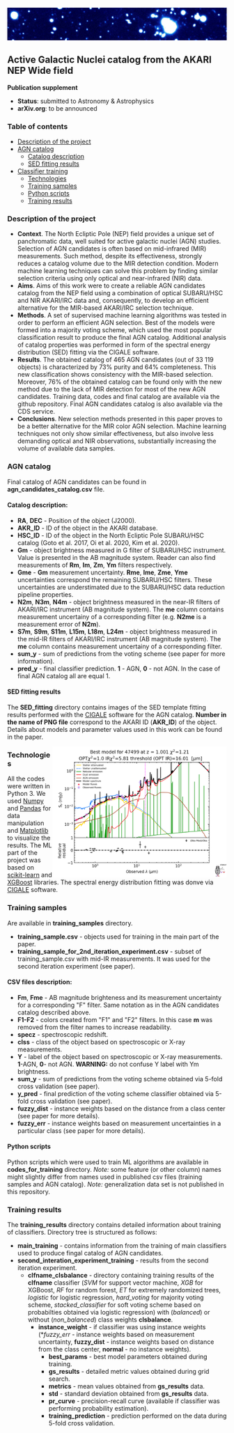 
![](img_w.jpeg?raw=true "Optional Title")

## Active Galactic Nuclei catalog from the AKARI NEP Wide field

**Publication supplement**

* **Status**: submitted to Astronomy & Astrophysics
* **arXiv.org**: to be announced


### Table of contents
* [Description of the project](#description-of-the-project)
* [AGN catalog](#agn-catalog)
   * [Catalog description](#catalog-description)
   * [SED fitting results](#sed-fitting-results)
* [Classifier training](#classifier-training)
   * [Technologies](#technologies)
   * [Training samples](#training-samples)
   * [Python scripts](#python-scripts)
   * [Training results](#training-results)


### Description of the project
* **Context**. The North Ecliptic Pole (NEP) field provides a unique set of panchromatic data, well suited for active galactic nuclei (AGN) studies. Selection of AGN candidates is often based on mid-infrared (MIR) measurements. Such method, despite its effectiveness, strongly reduces a catalog volume due to the MIR detection condition. Modern machine learning techniques can solve this problem by finding similar selection criteria using only optical and near-infrared (NIR) data.
* **Aims**. Aims of this work were to create a reliable AGN candidates catalog from the NEP field using a combination of optical  SUBARU/HSC and NIR AKARI/IRC data and, consequently, to develop an efficient alternative for the MIR-based AKARI/IRC selection technique.
* **Methods**. A set of supervised machine learning algorithms was tested in order to perform an efficient AGN selection. Best of the models were formed into a majority voting scheme, which used the most popular classification result to produce the final AGN catalog. Additional analysis of catalog properties was performed in form of the spectral energy distribution (SED) fitting via the CIGALE software.
* **Results**. The obtained catalog of 465 AGN candidates (out of 33 119 objects) is characterized by 73% purity and 64% completeness. This new classification shows consistency with the  MIR-based selection. Moreover, 76% of the obtained catalog can be found only with the new method due to the lack of MIR detection for most of the new AGN candidates. Training data, codes and final catalog are available via the github repository. Final AGN candidates catalog is also available via the CDS service.
* **Conclusions**. New selection methods presented in this paper proves to be a better alternative for the MIR color AGN selection. Machine learning techniques not only show similar effectiveness, but also involve less demanding optical and NIR observations, substantially increasing the volume of available data samples.


### AGN catalog
Final catalog of AGN candidates can be found in **agn_candidates_catalog.csv** file.

#### Catalog description:
* **RA**, **DEC** - Position of the object (J2000).
* **AKR_ID** - ID of the object in the AKARI database.
* **HSC_ID** - ID of the object in the North Ecliptic Pole SUBARU/HSC catalog (Goto et al. 2017, Oi et al. 2020, Kim et al. 2020).
* **Gm**  - object brightness measured in G filter of SUBARU/HSC instrument. Value is presented in the AB magnitude system. Reader can also find measurements of **Rm**, **Im**, **Zm**, **Ym** filters respectively.
* **Gme** - **Gm** measurement uncertainty. **Rme**, **Ime**, **Zme**, **Yme** uncertainties correspond the remaining SUBARU/HSC filters. These uncertainties are understimated due to the SUBARU/HSC data reduction pipeline properties.
* **N2m**, **N3m**, **N4m** - object brightness measured in the near-IR filters of AKARI/IRC instrument (AB magnitude system). The **me** column contains measurement uncertainy of a corresponding filter (e.g. **N2me** is a measurement error of **N2m**).
* **S7m**, **S9m**, **S11m**, **L15m**, **L18m**, **L24m** - object brightness measured in the mid-IR filters of AKARI/IRC instrument (AB magnitude system). The **me** column contains measurement uncertainy of a corresponding filter.
* **sum_y** - sum of predictions from the voting scheme (see paper for more information).
* **pred_y** - final classifier prediction. **1** - AGN, **0** - not AGN. In the case of final AGN catalog all are equal 1.

#### SED fitting results
The **SED_fitting** directory contains images of the SED template fitting results performed with the [CIGALE](https://cigale.lam.fr/) software for the AGN catalog. **Number in the name of PNG file** correspond to the AKARI ID (**AKR_ID**) of the object. Details about models and parameter values used in this work can be found in the paper.

<img style="float: right;" src="/SED_fitting/47499_best_model.png" alt="drawing" width="400"/>


### Technologies
All the codes were written in Python 3. We used [Numpy](https://numpy.org/) and [Pandas](https://pandas.pydata.org/) for data manipulation and [Matplotlib](https://matplotlib.org/) to visualize the results. The ML part of the project was based on [scikit-learn](https://scikit-learn.org/stable/) and [XGBoost](https://xgboost.ai/) libraries. The spectral energy distribution fitting was donve via [CIGALE](https://cigale.lam.fr/) software.

### Training samples
Are available in **training_samples** directory.
* **training_sample.csv** - objects used for training in the main part of the paper.
* **training_sample_for_2nd_iteration_experiment.csv** - subset of training_sample.csv with mid-IR measurements. It was used for the second iteration experiment (see paper).

#### CSV files description:
* **Fm**, **Fme** - AB magnitude brighteness and its measurement uncertainty for a corresponding "F" filter. Same notation as in the AGN candidates catalog described above.
* **F1-F2** - colors created from "F1" and "F2" filters. In this case **m** was removed from the filter names to increase readability.
* **specz** - spectroscopic redshift.
* **clss** - class of the object based on spectroscopic or X-ray measurements.
* **Y** - label of the object based on spectroscopic or X-ray measurements. **1**-AGN, **0**- not AGN. **WARNING:** do not confuse Y label with Ym brightness. 
* **sum_y** - sum of predictions from the voting scheme obtained via 5-fold cross validation (see paper).
* **y_pred** - final prediction of the voting scheme classifier obtained via 5-fold cross validation (see paper).
* **fuzzy_dist** - instance weights based on the distance from a class center (see paper for more details).
* **fuzzy_err** - instance weights based on measurement uncertainties in a particular class (see paper for more details).

#### Python scripts
Python scripts which were used to train ML algorithms are available in **codes_for_training** directory.
*Note:* some feature (or other column) names might slightly differ from names used in published csv files (training samples and AGN catalog).
*Note:* generalization data set is not published in this repository.

### Training results
The **training_results** directory contains detailed information about training of classifiers. Directory tree is structured as follows:
* **main_training** - contains information from the training of main classifiers used to produce fingal catalog of AGN candidates.
* **second_interation_experiment_training** - results from the second iteration experiment.
    * **clfname_clsbalance** - directory containing training results of the **clfname** classifier (*SVM* for support vector machine, *XGB* for XGBoost, *RF* for random forest, *ET* for extremely randomized trees, *logistic* for logistic regression, *hard_voting* for majority voting scheme, *stacked_classifier* for soft voting scheme based on probabilties obtained via logistic regression) with (*balanced*) or without (*non_balanced*) class weights **clsbalance**.
        * **instance_weight** - if classifier was using instance weights (**fuzzy_err* - instance weights based on measurement uncertainty, **fuzzy_dist** - instance weights based on distance from the class center, **normal** - no instance weights).
            * **best_params** - best model parameters obtained during training.
            * **gs_results** - detailed metric values obtained during grid search.
            * **metrics** - mean values obtained from **gs_results** data.
            * **std** - standard deviation obtained from **gs_results** data.
            * **pr_curve** - precision-recall curve (available if classifier was performing probability estimation).
            * **training_prediction** - prediction performed on the data during 5-fold cross validation.





